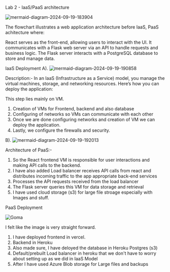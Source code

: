 Lab 2 - IaaS/PaaS architecture


![mermaid-diagram-2024-09-19-183904](https://github.com/user-attachments/assets/3909463b-b59a-4422-9af2-996002f8422c)

The flowchart illustrates a web application architecture before IaaS, PaaS achitecture where:

React serves as the front-end, allowing users to interact with the UI.
It communicates with a Flask web server via an API to handle requests and business logic.
The Flask server interacts with a PostgreSQL database to store and manage data.

IaaS Deployment
A). ![mermaid-diagram-2024-09-19-190858](https://github.com/user-attachments/assets/52579f4b-1200-45ad-8c81-6d713c4469f4)

Description:-
In an IaaS (Infrastructure as a Service) model, you manage the virtual machines, storage, and networking resources. Here’s how you can deploy the application:

This step lies mainly on VM.

1. Creation of VMs for Frontend, backend and also database
2. Configuring of networks so VMs can communicate with each other
3. Once we are done configuring networks and creation of VM we can deploy the application.
4. Lastly, we configure the firewalls and security.

B). ![mermaid-diagram-2024-09-19-192013](https://github.com/user-attachments/assets/891f21e8-cfc8-4b39-92fb-37f7ce8e5de6)

Architecture of PaaS:-

1. So the React frontend VM is responsible for user interactions and making API calls to the backend.
2. I have also added Load balancer receives API calls from react and distributes incoming traffic to the app appropriate back-end services
3. Processes the API requests received from the load balancer
4. The Flask server queries this VM for data storage and retrieval
5. I have used cloud storage (s3) for large file stroage especially with Images and stuff.

PaaS Deployment

![Goma](https://github.com/user-attachments/assets/77cd004a-a92a-44ab-a247-50ed0f20f50b)

I felt like the image is very straight forward. 
1. I have deployed frontend in vercel.
2. Backend in Heroku
3. Also made sure, I have deloyed the database in Heroku Postgres (s3)
4. Default/prebuilt Load balancer in heroku that we don't have to worry about setting up as we did in IaaS Model
5. After I have used Azure Blob storage for Large files and backups

